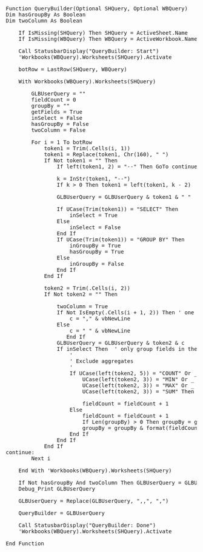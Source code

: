 <pre>
Function QueryBuilder(Optional SHQuery, Optional WBQuery)
Dim hasGroupBy As Boolean
Dim twoColumn As Boolean

    If IsMissing(SHQuery) Then SHQuery = ActiveSheet.Name
    If IsMissing(WBQuery) Then WBQuery = ActiveWorkbook.Name

    Call StatusbarDisplay("QueryBuilder: Start")
    'Workbooks(WBQuery).Worksheets(SHQuery).Activate
    
    botRow = LastRow(SHQuery, WBQuery)
    
    With Workbooks(WBQuery).Worksheets(SHQuery)
        
        GLBUserQuery = ""
        fieldCount = 0
        groupBy = ""
        getFields = True
        inSelect = False
        hasGroupBy = False
        twoColumn = False
        
        For i = 1 To botRow
            token1 = Trim(.Cells(i, 1))
            token1 = Replace(token1, Chr(160), " ")
            If Not token1 = "" Then
                If left(token1, 2) = "--" Then GoTo continue

                k = InStr(token1, "--")
                If k > 0 Then token1 = left(token1, k - 2)
                
                GLBUserQuery = GLBUserQuery & token1 & " "

                If UCase(Trim(token1)) = "SELECT" Then
                    inSelect = True
                Else
                    inSelect = False
                End If
                If UCase(Trim(token1)) = "GROUP BY" Then
                    inGroupBy = True
                    hasGroupBy = True
                Else
                    inGroupBy = False
                End If
            End If
            
            token2 = Trim(.Cells(i, 2))
            If Not token2 = "" Then
            
                twoColumn = True
                If Not IsEmpty(.Cells(i + 1, 2)) Then ' one line look ahead
                    c = "," & vbNewLine
                Else
                    c = " " & vbNewLine
                   End If
                GLBUserQuery = GLBUserQuery & token2 & c
                If inSelect Then  ' only group fields in the SELECT
                    '
                    ' Exclude aggregates
                    '
                    If UCase(left(token2, 5)) = "COUNT" Or _
                        UCase(left(token2, 3)) = "MIN" Or _
                        UCase(left(token2, 3)) = "MAX" Or _
                        UCase(left(token2, 3)) = "SUM" Then
                        
                        fieldCount = fieldCount + 1
                    Else
                        fieldCount = fieldCount + 1
                        If Len(groupBy) > 0 Then groupBy = groupBy & ","
                        groupBy = groupBy & format(fieldCount, "0")
                    End If
                End If
            End If
continue:
        Next i
        
    End With 'Workbooks(WBQuery).Worksheets(SHQuery)
    
    If Not hasGroupBy And twoColumn Then GLBUserQuery = GLBUserQuery & " GROUP BY " & groupBy
    Debug_Print GLBUserQuery
    
    GLBUserQuery = Replace(GLBUserQuery, ",,", ",")
    
    QueryBuilder = GLBUserQuery
    
    Call StatusbarDisplay("QueryBuilder: Done")
    'Workbooks(WBQuery).Worksheets(SHQuery).Activate
    
End Function
</pre>
